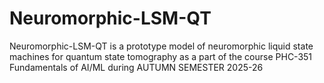 # Neuromorphic-LSM-QT
Neuromorphic-LSM-QT is a prototype model of neuromorphic liquid state machines for quantum state tomography as a part of  the course PHC-351 Fundamentals of AI/ML during AUTUMN SEMESTER 2025-26

